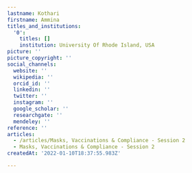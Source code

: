 ```yaml
---
lastname: Kothari
firstname: Ammina
titles_and_institutions:
  '0':
    titles: []
    institution: University Of Rhode Island, USA
picture: ''
picture_copyright: ''
social_channels:
  website: ''
  wikipedia: ''
  orcid_id: ''
  linkedin: ''
  twitter: ''
  instagram: ''
  google_scholar: ''
  researchgate: ''
  mendeley: ''
reference: ''
articles:
  - /articles/Masks, Vaccinations & Compliance - Session 2
  - Masks, Vaccinations & Compliance - Session 2
createdAt: '2022-01-10T18:37:55.983Z'

---
```

